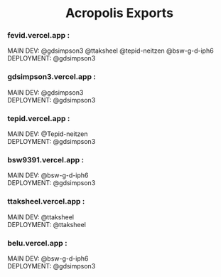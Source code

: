 <h1 align="center">Acropolis Exports</h1>

<h3>fevid.vercel.app :</h3>
MAIN DEV: @gdsimpson3 @ttaksheel @tepid-neitzen @bsw-g-d-iph6
<br/>
DEPLOYMENT: @gdsimpson3

<h3>gdsimpson3.vercel.app :</h3>
MAIN DEV: @gdsimpson3
<br/>
DEPLOYMENT: @gdsimpson3

<h3>tepid.vercel.app :</h3>
MAIN DEV: @Tepid-neitzen
<br/>
DEPLOYMENT: @gdsimpson3

<h3>bsw9391.vercel.app :</h3>
MAIN DEV: @bsw-g-d-iph6
<br/>
DEPLOYMENT: @gdsimpson3

<h3>ttaksheel.vercel.app :</h3>
MAIN DEV: @ttaksheel
<br/>
DEPLOYMENT: @ttaksheel

<h3>belu.vercel.app :</h3>
MAIN DEV: @bsw-g-d-iph6
<br/>
DEPLOYMENT: @gdsimpson3


